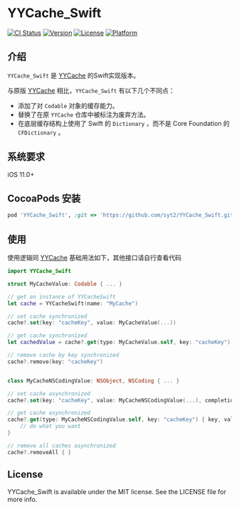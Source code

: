 # YYCache_Swift

[![CI Status](https://img.shields.io/travis/shenyutao/YYCache_Swift.svg?style=flat)](https://travis-ci.org/shenyutao/YYCache_Swift)
[![Version](https://img.shields.io/cocoapods/v/YYCache_Swift.svg?style=flat)](https://cocoapods.org/pods/YYCache_Swift)
[![License](https://img.shields.io/cocoapods/l/YYCache_Swift.svg?style=flat)](https://cocoapods.org/pods/YYCache_Swift)
[![Platform](https://img.shields.io/cocoapods/p/YYCache_Swift.svg?style=flat)](https://cocoapods.org/pods/YYCache_Swift)
## 介绍

`YYCache_Swift` 是 [YYCache](https://github.com/ibireme/YYCache) 的Swift实现版本。

 与原版 [YYCache](https://github.com/ibireme/YYCache) 相比，`YYCache_Swift` 有以下几个不同点：
 - 添加了对 `Codable` 对象的缓存能力。
 - 替换了在原 `YYCache` 仓库中被标注为废弃方法。
 - 在底层缓存结构上使用了 Swift 的 `Dictionary` ，而不是 Core Foundation 的 `CFDictionary` 。

## 系统要求

iOS 11.0+

## CocoaPods 安装
```ruby
pod 'YYCache_Swift', :git => 'https://github.com/syt2/YYCache_Swift.git'
```

## 使用
使用逻辑同 [YYCache](https://github.com/ibireme/YYCache)
基础用法如下，其他接口请自行查看代码

``` swift
import YYCache_Swift

struct MyCacheValue: Codable { ... }

// get an instance of YYCacheSwift
let cache = YYCacheSwift(name: "MyCache")

// set cache synchronized
cache?.set(key: "cacheKey", value: MyCacheValue(...))

// get cache synchronized
let cachedValue = cache?.get(type: MyCacheValue.self, key: "cacheKey")

// remove cache by key synchronized
cache?.remove(key: "cacheKey")


class MyCacheNSCodingValue: NSObject, NSCoding { ... }

// set cache asynchronized
cache?.set(key: "cacheKey", value: MyCacheNSCodingValue(...), completion: nil)

// get cache asynchronized
cache?.get(type: MyCacheNSCodingValue.self, key: "cacheKey") { key, value in
    // do what you want
}

// remove all caches asynchronized
cache?.removeAll { }
```

## License

YYCache_Swift is available under the MIT license. See the LICENSE file for more info.
